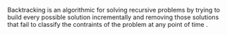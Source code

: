 

Backtracking is an algorithmic for solving recursive problems by trying to build every possible solution incrementally and removing those solutions that fail to classify the contraints of the problem at any point of time .